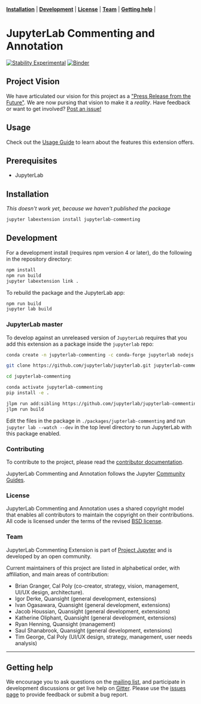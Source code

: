 **[Installation](#installation)** |
**[Development](#development)** |
**[License](#license)** |
**[Team](#team)** |
**[Getting help](#getting-help)** |

# JupyterLab Commenting and Annotation

[![Stability Experimental](https://img.shields.io/badge/stability-experimental-red.svg)](https://img.shields.io/badge/stability-experimental-red.svg)
[![Binder](https://mybinder.org/badge_logo.svg)](https://mybinder.org/v2/gh/jupyterlab/jupyterlab-commenting.git/master)

## Project Vision

We have articulated our vision for this project as a ["Press Release from the Future"](./press_release.md). We are now pursing that vision to make it a _reality_. Have feedback or want to get involved? [Post an issue!](https://github.com/jupyterlab/jupyterlab-commenting/issues/new)

## Usage

Check out the [Usage Guide](./USAGE.md) to learn about the features this extension offers.

## Prerequisites

- JupyterLab

## Installation

*This doesn't work yet, because we haven't published the package*

```bash
jupyter labextension install jupyterlab-commenting
```

## Development

For a development install (requires npm version 4 or later), do the following in the repository directory:

```bash
npm install
npm run build
jupyter labextension link .
```

To rebuild the package and the JupyterLab app:

```bash
npm run build
jupyter lab build
```

### JupyterLab master

To develop against an unreleased version of `JupyterLab` requires that you add this extension
as a package inside the `jupyterlab` repo:

```bash
conda create -n jupyterlab-commenting -c conda-forge jupyterlab nodejs

git clone https://github.com/jupyterlab/jupyterlab.git jupyterlab-commenting

cd jupyterlab-commenting

conda activate jupyterlab-commenting
pip install -e .

jlpm run add:sibling https://github.com/jupyterlab/jupyterlab-commenting.git
jlpm run build
```

Edit the files in the package in `./packages/jupterlab-commenting` and run `jupyter lab --watch --dev` in the
top level directory to run JupyterLab with this package enabled.

### Contributing

To contribute to the project, please read the [contributor documentation](CONTRIBUTING.md).

JupyterLab Commenting and Annotation follows the Jupyter [Community Guides](https://jupyter.readthedocs.io/en/latest/community/content-community.html).

### License

JupyterLab Commenting and Annotation uses a shared copyright model that enables all contributors to maintain the
copyright on their contributions. All code is licensed under the terms of the revised [BSD license](LICENSE).

### Team

JupyterLab Commenting Extension is part of [Project Jupyter](http://jupyter.org/) and is developed by an open community.

Current maintainers of this project are listed in alphabetical order, with affiliation, and main areas of contribution:

- Brian Granger, Cal Poly (co-creator, strategy, vision, management, UI/UX design,
  architecture).
- Igor Derke, Quansight (general development, extensions)
- Ivan Ogasawara, Quansight (general development, extensions)
- Jacob Houssian, Quansight (general development, extensions)
- Katherine Oliphant, Quansight (general development, extensions)
- Ryan Henning, Quansight (management)
- Saul Shanabrook, Quansight (general development, extensions)
- Tim George, Cal Poly (UI/UX design, strategy, management, user needs analysis)

---

## Getting help

We encourage you to ask questions on the [mailing list](https://groups.google.com/forum/#!forum/jupyter),
and participate in development discussions or get live help on [Gitter](https://gitter.im/jupyterlab/jupyterlab). Please use the [issues page](https://github.com/jupyterlab/jupyterlab-commenting/issues) to provide feedback or submit a bug report.
